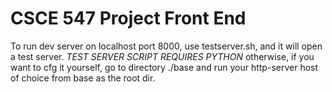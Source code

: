 # CSCE 547 Project Front End

To run dev server on localhost port 8000, use testserver.sh, and it will open a
test server. *TEST SERVER SCRIPT REQUIRES PYTHON* otherwise, if you want to cfg
it yourself, go to directory ./base and run your http-server host of choice from
base as the root dir.
